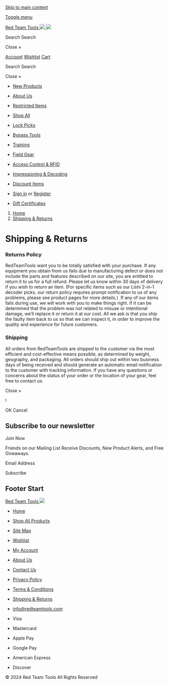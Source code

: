 [Skip to main content](#main-content)

[Toggle menu](#)

[Red Team Tools ![](https://cdn11.bigcommerce.com/s-szziy5bgph/stencil/b5e73680-94a5-013d-b666-4ed3cc3f9a3c/e/b4382370-1605-013d-2256-62b8f9cadea7/img/logo.png) ![](https://cdn11.bigcommerce.com/s-szziy5bgph/stencil/b5e73680-94a5-013d-b666-4ed3cc3f9a3c/e/b4382370-1605-013d-2256-62b8f9cadea7/img/logo.png)](https://www.redteamtools.com/)  

Search  Search

Close ×

[Account](https://www.redteamtools.com/account.php) [Wishlist](https://www.redteamtools.com/wishlist.php) [Cart](https://www.redteamtools.com/cart.php)

Search  Search

Close ×

* [New Products](https://www.redteamtools.com/new-products/)
* [About Us](https://www.redteamtools.com/about-us/)
* [Restricted Items](https://www.redteamtools.com/restricted-items/)
* [Shop All](https://www.redteamtools.com/shop-all/)
* [Lock Picks](https://www.redteamtools.com/lock-picks-manipulation)
* [Bypass Tools](https://www.redteamtools.com/quick-entry)
* [Training](https://www.redteamtools.com/training-equipment)
* [Field Gear](https://www.redteamtools.com/field-gear)
* [Access Control & RFID](https://www.redteamtools.com/rfid-electronic-access-control)
* [Impressioning & Decoding](https://www.redteamtools.com/impressioning-decoding)
* [Discount Items](https://www.redteamtools.com/discount-items/)

* [Sign in](https://www.redteamtools.com/login.php) or [Register](https://www.redteamtools.com/login.php?action=create_account)
* [Gift Certificates](https://www.redteamtools.com/giftcertificates.php)

1. [Home](https://www.redteamtools.com/)
2. [Shipping & Returns](https://www.redteamtools.com/shipping-returns/)

Shipping & Returns
==================

### Returns Policy

RedTeamTools want you to be totally satisfied with your purchase. If any equipment you obtain from us fails due to manufacturing defect or does not include the parts and features described on our site, you are entitled to return it to us for a full refund. Please let us know within 30 days of delivery if you wish to return an item. (For specific items such as our Lishi 2-in-1 decoder picks, our return policy requires prompt notification to us of any problems, please see product pages for more details.)  If any of our items fails during use, we will work with you to make things right. If it can be determined that the problem was not related to misuse or intentional damage, we’ll replace it or return it at our cost. All we ask is that you ship the faulty item back to us so that we can inspect it, in order to improve the quality and experience for future customers.

### Shipping

All orders from RedTeamTools are shipped to the customer via the most efficient and cost-effective means possible, as determined by weight, geography, and packaging. All orders should ship out within two business days of being received and should generate an automatic email notification to the customer with tracking information. If you have any questions or concerns about the status of your order or the location of your gear, feel free to contact us.

Close ×

!

OK Cancel

Subscribe to our newsletter
---------------------------

Join Now

Friends on our Mailing List Receive Discounts, New Product Alerts, and Free Giveaways.

  

Email Address

 Subscribe

Footer Start
------------

[Red Team Tools ![](https://cdn11.bigcommerce.com/s-szziy5bgph/stencil/b5e73680-94a5-013d-b666-4ed3cc3f9a3c/e/b4382370-1605-013d-2256-62b8f9cadea7/img/footer-logo.png)](https://www.redteamtools.com/) 

* [Home](https://www.redteamtools.com/)
* [Shop All Products](https://www.redteamtools.com/shop-all/)
* [Site Map](https://www.redteamtools.com/sitemap.php)
* [Wishlist](https://www.redteamtools.com/wishlist.php)
* [My Account](https://www.redteamtools.com/account.php)
* [About Us](https://www.redteamtools.com/about-us/)
* [Contact Us](https://www.redteamtools.com/contact-us/)

* [Privacy Policy](https://www.redteamtools.com/privacy-policy/)
* [Terms & Conditions](https://www.redteamtools.com/terms-conditions/)
* [Shipping & Returns](https://www.redteamtools.com/shipping-returns/)
* [info@redteamtools.com](mailto:info@redteamtools.com)

* Visa
* Mastercard
* Apple Pay
* Google Pay
* American Express
* Discover

© 2024 Red Team Tools All Rights Reserved